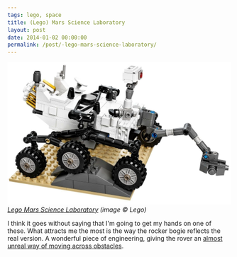 ```yaml
---
tags: lego, space
title: (Lego) Mars Science Laboratory
layout: post
date: 2014-01-02 00:00:00
permalink: /post/-lego-mars-science-laboratory/
---
```


![lego_curiosity.jpg](/static/media/2014/01/cesar-1388699869799-raw.jpg)  
_[Lego Mars Science Laboratory](http://shop.lego.com/en-GB/NASA-Mars-Science-Laboratory-Curiosity-Rover-21104) (image © Lego)_

I think it goes without saying that I'm going to get my hands on one of these. What attracts me the most is the way the rocker bogie reflects the real version. A wonderful piece of engineering, giving the rover an [almost unreal way of moving across obstacles](http://www.youtube.com/watch?v=fYkCRTb2SBU).